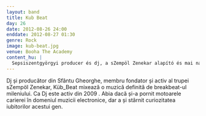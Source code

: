 ```yaml
---
layout: band
title: Kub Beat
day: 26
date: 2012-08-26 24:00
enddate: 2012-08-27 01:30
genre: Rock
image: kub-beat.jpg
venue: Booha The Academy
content_hu: |
  Sepsiszentgyörgyi producer és dj, a sZempöl Zenekar alapító és mai napig aktív tagja. Az ezredforduló breakbeat muzsikája határozza meg leginkább zenei profilját, 4x4-es alapú zenékkel és swinggel. Dj-ként 2009 óta van jelen a romániai szcénában, azelőtt több zenekarban vett részt live acttel.
---
```


Dj și producător din Sfântu Gheorghe, membru fondator și activ al trupei sZempöl Zenekar, Küb_Beat mixează o muzică definită de breakbeat-ul mileniului. Ca Dj este activ din 2009 . Abia dacă și-a pornit motoarele carierei în domeniul muzicii electronice, dar a și stârnit curiozitatea iubitorilor acestui gen.